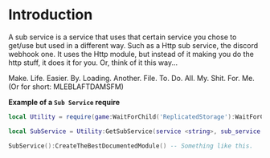 # Introduction

A sub service is a service that uses that certain service you chose to get/use but used in a different way. Such as a Http sub service, the discord webhook one. It uses the Http module, but instead of it making you do the http stuff, it does it for you. Or, think of it this way...

Make. Life. Easier. By. Loading. Another. File. To. Do. All. My. Shit. For. Me. (Or for short: MLEBLAFTDAMSFM)

__Example of a `Sub Service` require__

```lua
local Utility = require(game:WaitForChild('ReplicatedStorage'):WaitForChild('Utility'))

local SubService = Utility:GetSubService(service <string>, sub_service <string>) -- You would input a service like normal, and input its subservice if it exists in that file.

SubService():CreateTheBestDocumentedModule() -- Something like this.
```